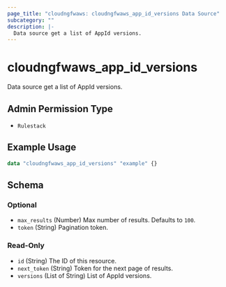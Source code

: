 ```yaml
---
page_title: "cloudngfwaws: cloudngfwaws_app_id_versions Data Source"
subcategory: ""
description: |-
  Data source get a list of AppId versions.
---
```


# cloudngfwaws_app_id_versions

Data source get a list of AppId versions.


## Admin Permission Type

* `Rulestack`


## Example Usage

```terraform
data "cloudngfwaws_app_id_versions" "example" {}
```


<!-- schema generated by tfplugindocs -->
## Schema

### Optional

- `max_results` (Number) Max number of results. Defaults to `100`.
- `token` (String) Pagination token.

### Read-Only

- `id` (String) The ID of this resource.
- `next_token` (String) Token for the next page of results.
- `versions` (List of String) List of AppId versions.
